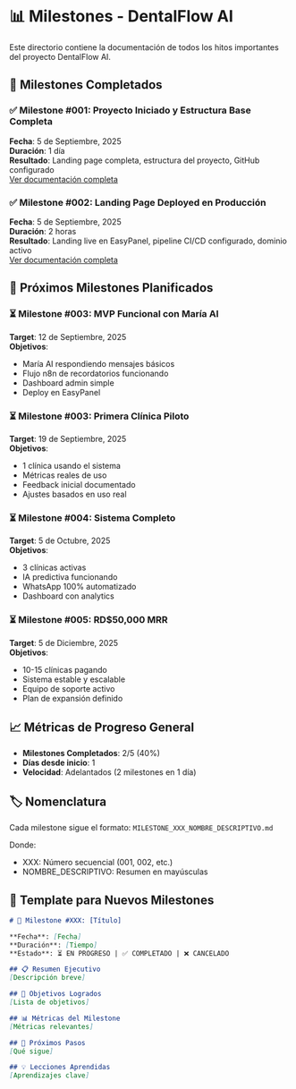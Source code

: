 # 📊 Milestones - DentalFlow AI

Este directorio contiene la documentación de todos los hitos importantes del proyecto DentalFlow AI.

## 🎯 Milestones Completados

### ✅ Milestone #001: Proyecto Iniciado y Estructura Base Completa
**Fecha**: 5 de Septiembre, 2025  
**Duración**: 1 día  
**Resultado**: Landing page completa, estructura del proyecto, GitHub configurado  
[Ver documentación completa](./MILESTONE_001_PROYECTO_INICIADO.md)

### ✅ Milestone #002: Landing Page Deployed en Producción
**Fecha**: 5 de Septiembre, 2025  
**Duración**: 2 horas  
**Resultado**: Landing live en EasyPanel, pipeline CI/CD configurado, dominio activo  
[Ver documentación completa](./MILESTONE_002_LANDING_PAGE_DEPLOYED.md)

## 📅 Próximos Milestones Planificados

### ⏳ Milestone #003: MVP Funcional con María AI
**Target**: 12 de Septiembre, 2025  
**Objetivos**:
- María AI respondiendo mensajes básicos
- Flujo n8n de recordatorios funcionando
- Dashboard admin simple
- Deploy en EasyPanel

### ⏳ Milestone #003: Primera Clínica Piloto
**Target**: 19 de Septiembre, 2025  
**Objetivos**:
- 1 clínica usando el sistema
- Métricas reales de uso
- Feedback inicial documentado
- Ajustes basados en uso real

### ⏳ Milestone #004: Sistema Completo
**Target**: 5 de Octubre, 2025  
**Objetivos**:
- 3 clínicas activas
- IA predictiva funcionando
- WhatsApp 100% automatizado
- Dashboard con analytics

### ⏳ Milestone #005: RD$50,000 MRR
**Target**: 5 de Diciembre, 2025  
**Objetivos**:
- 10-15 clínicas pagando
- Sistema estable y escalable
- Equipo de soporte activo
- Plan de expansión definido

## 📈 Métricas de Progreso General

- **Milestones Completados**: 2/5 (40%)
- **Días desde inicio**: 1
- **Velocidad**: Adelantados (2 milestones en 1 día)

## 🏷️ Nomenclatura

Cada milestone sigue el formato:
`MILESTONE_XXX_NOMBRE_DESCRIPTIVO.md`

Donde:
- XXX: Número secuencial (001, 002, etc.)
- NOMBRE_DESCRIPTIVO: Resumen en mayúsculas

## 📝 Template para Nuevos Milestones

```markdown
# 🎯 Milestone #XXX: [Título]

**Fecha**: [Fecha]  
**Duración**: [Tiempo]  
**Estado**: ⏳ EN PROGRESO | ✅ COMPLETADO | ❌ CANCELADO

## 📋 Resumen Ejecutivo
[Descripción breve]

## 🎯 Objetivos Logrados
[Lista de objetivos]

## 📊 Métricas del Milestone
[Métricas relevantes]

## 🚀 Próximos Pasos
[Qué sigue]

## 💡 Lecciones Aprendidas
[Aprendizajes clave]
```